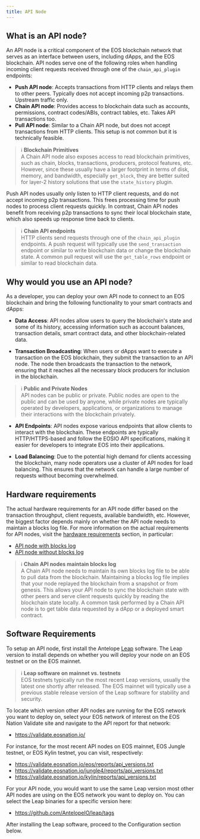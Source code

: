 ```yaml
---
title: API Node
---
```


## What is an API node?

An API node is a critical component of the EOS blockchain network that serves as an interface between users, including dApps, and the EOS blockchain. API nodes serve one of the following roles when handling incoming client requests received through one of the `chain_api_plugin` endpoints:

- **Push API node**: Accepts transactions from HTTP clients and relays them to other peers. Typically does not accept incoming p2p transactions. Upstream traffic only.
- **Chain API node**: Provides access to blockchain data such as accounts, permissions, contract codes/ABIs, contract tables, etc. Takes API transactions too.
- **Pull API node**: Similar to a Chain API node, but does not accept transactions from HTTP clients. This setup is not common but it is technically feasible.

> ℹ️ **Blockchain Primitives**  
A Chain API node also exposes access to read blockchain primitives, such as chain, blocks, transactions, producers, protocol features, etc. However, since these usually have a larger footprint in terms of disk, memory, and bandwidth, especially `get_block`, they are better suited for layer-2 history solutions that use the `state_history` plugin.

Push API nodes usually only listen to HTTP client requests, and do not accept incoming p2p transactions. This frees processing time for push nodes to process client requests quickly. In contrast, Chain API nodes benefit from receiving p2p transactions to sync their local blockchain state, which also speeds up response time back to clients.

> ℹ️ **Chain API endpoints**  
HTTP clients send requests through one of the `chain_api_plugin` endpoints. A push request will typically use the `send_transaction` endpoint or similar to write blockchain data or change the blockchain state. A common pull request will use the `get_table_rows` endpoint or similar to read blockchain data.

## Why would you use an API node?

As a developer, you can deploy your own API node to connect to an EOS blockchain and bring the following functionality to your smart contracts and dApps:

- **Data Access**: API nodes allow users to query the blockchain's state and some of its history, accessing information such as account balances, transaction details, smart contract data, and other blockchain-related data.

- **Transaction Broadcasting**: When users or dApps want to execute a transaction on the EOS blockchain, they submit the transaction to an API node. The node then broadcasts the transaction to the network, ensuring that it reaches all the necessary block producers for inclusion in the blockchain.

> ℹ️ **Public and Private Nodes**  
API nodes can be public or private. Public nodes are open to the public and can be used by anyone, while private nodes are typically operated by developers, applications, or organizations to manage their interactions with the blockchain privately.

- **API Endpoints**: API nodes expose various endpoints that allow clients to interact with the blockchain. These endpoints are typically HTTP/HTTPS-based and follow the EOSIO API specifications, making it easier for developers to integrate EOS into their applications.

- **Load Balancing**: Due to the potential high demand for clients accessing the blockchain, many node operators use a cluster of API nodes for load balancing. This ensures that the network can handle a large number of requests without becoming overwhelmed.

## Hardware requirements

The actual hardware requirements for an API node differ based on the transaction throughput, client requests, available bandwidth, etc. However, the biggest factor depends mainly on whether the API node needs to maintain a blocks log file. For more information on the actual requirements for API nodes, visit the [hardware requirements](../10_getting-started/10_hardware-requirements.md) section, in particular:

* [API node with blocks log](../10_getting-started/10_hardware-requirements#api-node-with-blocks-log)
* [API node without blocks log](../10_getting-started/10_hardware-requirements#api-node-without-blocks-log)

> ℹ️ **Chain API nodes maintain blocks log**  
A Chain API node needs to maintain its own blocks log file to be able to pull data from the blockchain. Maintaining a blocks log file implies that your node replayed the blockchain from a snapshot or from genesis. This allows your API node to sync the blockchain state with other peers and serve client requests quickly by reading the blockchain state locally. A common task performed by a Chain API node is to get table data requested by a dApp or a deployed smart contract.

## Software Requirements

To setup an API node, first install the Antelope [Leap](https://github.com/AntelopeIO/leap) software. The Leap version to install depends on whether you will deploy your node on an EOS testnet or on the EOS mainnet.

> ℹ️ **Leap software on mainnet vs. testnets**  
EOS testnets typically run the most recent Leap versions, usually the latest one shortly after released. The EOS mainnet will typically use a previous stable release version of the Leap software for stability and security.

To locate which version other API nodes are running for the EOS network you want to deploy on, select your EOS network of interest on the EOS Nation Validate site and navigate to the API report for that network:

* https://validate.eosnation.io/

For instance, for the most recent API nodes on EOS mainnet, EOS Jungle testnet, or EOS Kylin testnet, you can visit, respectively:

* https://validate.eosnation.io/eos/reports/api_versions.txt
* https://validate.eosnation.io/jungle4/reports/api_versions.txt
* https://validate.eosnation.io/kylin/reports/api_versions.txt

For your API node, you would want to use the same Leap version most other API nodes are using on the EOS network you want to deploy on. You can select the Leap binaries for a specific version here:

* https://github.com/AntelopeIO/leap/tags

After installing the Leap software, proceed to the Configuration section below.

